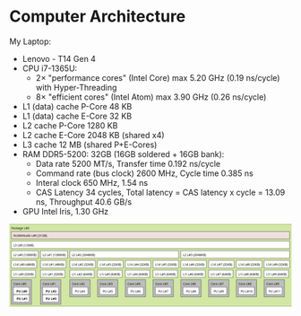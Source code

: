 
# Computer Architecture
My Laptop:

  - Lenovo - T14 Gen 4
  - CPU i7-1365U: 
    - 2× "performance cores" (Intel Core) max 5.20 GHz (0.19 ns/cycle) with Hyper-Threading
    - 8× "efficient cores" (Intel Atom) max 3.90 GHz (0.26 ns/cycle)
  - L1 (data) cache P-Core 48 KB
  - L1 (data) cache E-Core 32 KB
  - L2 cache P-Core 1280 KB
  - L2 cache E-Core 2048 KB (shared x4)
  - L3 cache 12 MB (shared P+E-Cores)
  - RAM DDR5-5200: 32GB (16GB soldered + 16GB bank):
    - Data rate 5200 MT/s, Transfer time 0.192 ns/cycle
    - Command rate (bus clock) 2600 MHz, Cycle time 0.385 ns
    - Interal clock 650 MHz, 1.54 ns
    - CAS Latency 34 cycles, Total latency = CAS latency x cycle = 13.09 ns, Throughput 40.6 GB/s
  - GPU Intel Iris, 1.30 GHz

![Graphical representation](topology.png)

